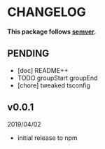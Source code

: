 # CHANGELOG
**This package follows [semver](https://semver.org/).**

## PENDING
* [doc] README++
* TODO groupStart groupEnd
* [chore] tweaked tsconfig

## v0.0.1
2019/04/02
* initial release to npm
